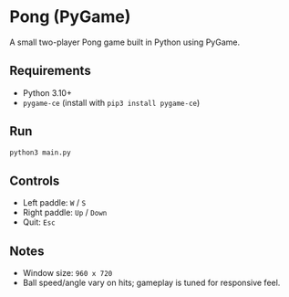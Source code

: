 # Pong (PyGame)

A small two-player Pong game built in Python using PyGame.

## Requirements
- Python 3.10+
- `pygame-ce` (install with `pip3 install pygame-ce`)

## Run
```bash
python3 main.py
```

## Controls
- Left paddle: `W` / `S`
- Right paddle: `Up` / `Down`
- Quit: `Esc`

## Notes
- Window size: `960 x 720`
- Ball speed/angle vary on hits; gameplay is tuned for responsive feel.